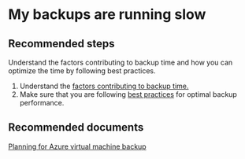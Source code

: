 <properties
	pageTitle="My backups are running slow"
	description="VM backup performance"
	service="microsoft.recoveryservices"
	resource="vaults"
	authors="trinadhk"
	displayOrder="3"
	selfHelpType="resource"
	supportTopicIds=""
	resourceTags=""
	productPesIds=""
	cloudEnvironments="public"
/>

# My backups are running slow

## **Recommended steps**
Understand the factors contributing to backup time and how you can optimize the time by following best practices. 

1. Understand the [factors contributing to backup time.](https://azure.microsoft.com/documentation/articles/backup-azure-vms-introduction/#total-vm-backup-time)
2. Make sure that you are following [best practices](https://azure.microsoft.com/documentation/articles/backup-azure-vms-introduction/#best-practices) for optimal backup performance. 

## **Recommended documents**
[Planning for Azure virtual machine backup](https://azure.microsoft.com/documentation/articles/backup-azure-vms-introduction/)<br>

